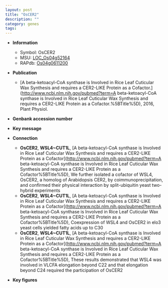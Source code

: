 ```yaml
---
layout: post
title: "OsCER2"
description: ""
category: genes
tags: 
---
```


* **Information**  
    + Symbol: OsCER2  
    + MSU: [LOC_Os04g52164](http://rice.plantbiology.msu.edu/cgi-bin/ORF_infopage.cgi?orf=LOC_Os04g52164)  
    + RAPdb: [Os04g0611200](http://rapdb.dna.affrc.go.jp/viewer/gbrowse_details/irgsp1?name=Os04g0611200)  

* **Publication**  
    + [A beta-ketoacyl-CoA synthase is Involved in Rice Leaf Cuticular Wax Synthesis and requires a CER2-LIKE Protein as a Cofactor.](http://www.ncbi.nlm.nih.gov/pubmed?term=A beta-ketoacyl-CoA synthase is Involved in Rice Leaf Cuticular Wax Synthesis and requires a CER2-LIKE Protein as a Cofactor.%5BTitle%5D), 2016, Plant Physiol.

* **Genbank accession number**  

* **Key message**  

* **Connection**  
    + __OsCER2__, __WSL4~CUT1L__, [A beta-ketoacyl-CoA synthase is Involved in Rice Leaf Cuticular Wax Synthesis and requires a CER2-LIKE Protein as a Cofactor](http://www.ncbi.nlm.nih.gov/pubmed?term=A beta-ketoacyl-CoA synthase is Involved in Rice Leaf Cuticular Wax Synthesis and requires a CER2-LIKE Protein as a Cofactor%5BTitle%5D), We further isolated a cofactor of WSL4, OsCER2, a homolog of Arabidopsis CER2, by coimmunoprecipitation, and confirmed their physical interaction by split-ubiquitin yeast two-hybrid experiments
    + __OsCER2__, __WSL4~CUT1L__, [A beta-ketoacyl-CoA synthase is Involved in Rice Leaf Cuticular Wax Synthesis and requires a CER2-LIKE Protein as a Cofactor](http://www.ncbi.nlm.nih.gov/pubmed?term=A beta-ketoacyl-CoA synthase is Involved in Rice Leaf Cuticular Wax Synthesis and requires a CER2-LIKE Protein as a Cofactor%5BTitle%5D), Coexpression of WSL4 and OsCER2 in elo3 yeast cells yielded fatty acids up to C30
    + __OsCER2__, __WSL4~CUT1L__, [A beta-ketoacyl-CoA synthase is Involved in Rice Leaf Cuticular Wax Synthesis and requires a CER2-LIKE Protein as a Cofactor](http://www.ncbi.nlm.nih.gov/pubmed?term=A beta-ketoacyl-CoA synthase is Involved in Rice Leaf Cuticular Wax Synthesis and requires a CER2-LIKE Protein as a Cofactor%5BTitle%5D), These results demonstrated that WSL4 was involved in VLCFA elongation beyond C22 and that elongation beyond C24 required the participation of OsCER2

* **Key figures**  


